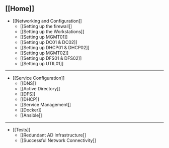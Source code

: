 ## [[Home]]
* [[Networking and Configuration]]
     * [[Setting up the firewall]]
     * [[Setting up the Workstations]]
     * [[Setting up MGMT01]]
     * [[Setting up DC01 & DC02]]
     * [[Setting up DHCP01 & DHCP02]]
     * [[Setting up MGMT02]]
     * [[Setting up DFS01 & DFS02]]
     * [[Setting up UTIL01]]
***
* [[Service Configuration]]
     * [[DNS]]
     * [[Active Directory]]
     * [[DFS]]
     * [[DHCP]]
     * [[Service Management]]
     * [[Docker]]
     * [[Ansible]]
***
* [[Tests]]
     * [[Redundant AD Infrastructure]]
     * [[Successful Network Connectivity]]